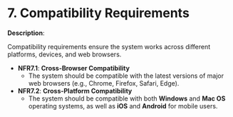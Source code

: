 # 7. Compatibility Requirements

**Description**:

Compatibility requirements ensure the system works across different platforms, devices, and web browsers.

- **NFR7.1**: **Cross-Browser Compatibility**
    - The system should be compatible with the latest versions of major web browsers (e.g., Chrome, Firefox, Safari, Edge).
- **NFR7.2**: **Cross-Platform Compatibility**
    - The system should be compatible with both **Windows** and **Mac OS** operating systems, as well as **iOS** and **Android** for mobile users.